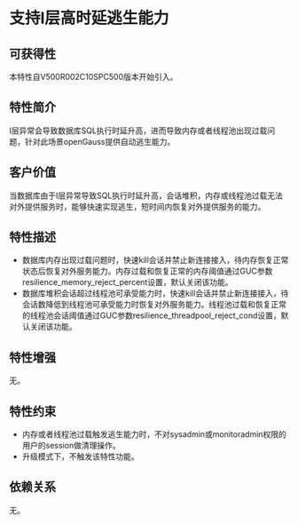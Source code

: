 # 支持I层高时延逃生能力<a name="ZH-CN_TOPIC_0000001348493549"></a>

## 可获得性<a name="section41616539"></a>

本特性自V500R002C10SPC500版本开始引入。

## 特性简介<a name="section39004531"></a>

I层异常会导致数据库SQL执行时延升高，进而导致内存或者线程池出现过载问题，针对此场景openGauss提供自动逃生能力。

## 客户价值<a name="section15496459"></a>

当数据库由于I层异常导致SQL执行时延升高，会话堆积，内存或线程池过载无法对外提供服务时，能够快速实现逃生，短时间内恢复对外提供服务的能力。

## 特性描述<a name="section5250404"></a>

-   数据库内存出现过载问题时，快速kill会话并禁止新连接接入，待内存恢复正常状态后恢复对外服务能力。内存过载和恢复正常的内存阈值通过GUC参数resilience\_memory\_reject\_percent设置，默认关闭该功能。
-   数据库堆积会话超过线程池可承受能力时，快速kill会话并禁止新连接接入，待会话数降低到线程池可承受能力时恢复对外服务能力。线程池过载和恢复正常的线程池会话阈值通过GUC参数resilience\_threadpool\_reject\_cond设置，默认关闭该功能。

## 特性增强<a name="section47253639"></a>

无。

## 特性约束<a name="section06531946143616"></a>

-   内存或者线程池过载触发逃生能力时，不对sysadmin或monitoradmin权限的用户的session做清理操作。
-   升级模式下，不触发该特性功能。

## 依赖关系<a name="section0124113762415"></a>

无。

